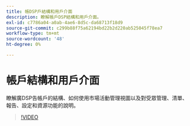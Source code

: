 ```yaml
---
title: 帳DSP戶結構和用戶介面
description: 瞭解帳戶DSP結構和用戶介面。
exl-id: c7786a04-a0ab-4ae6-8d5c-da68713f18d9
source-git-commit: c299b88f75a62194bd22b2d220ab525045f78ea7
workflow-type: tm+mt
source-wordcount: '48'
ht-degree: 0%

---
```


# 帳戶結構和用戶介面

瞭解廣DSP告帳戶的結構、如何使用市場活動管理視圖以及對受眾管理、清單、報告、設定和資源功能的說明。

>[!VIDEO](https://video.tv.adobe.com/v/339206)
